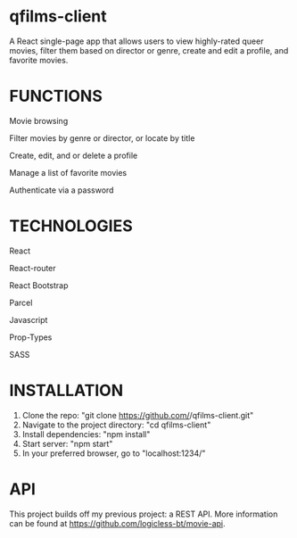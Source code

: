 # qfilms-client

 A React single-page app that allows users to view highly-rated queer movies, filter them based on director or genre, create and edit a profile, and favorite movies. 

 # FUNCTIONS
 
 Movie browsing

 
Filter movies by genre or director, or locate by title

Create, edit, and or delete a profile

Manage a list of favorite movies

Authenticate via a password

# TECHNOLOGIES

React 

React-router

React Bootstrap

Parcel

Javascript

Prop-Types

SASS

# INSTALLATION

1. Clone the repo: "git clone https://github.com/<your-username>/qfilms-client.git"
2. Navigate to the project directory: "cd qfilms-client"
3. Install dependencies: "npm install"
4. Start server: "npm start"
5. In your preferred browser, go to "localhost:1234/"

# API

This project builds off my previous project: a REST API. More information can be found at https://github.com/logicless-bt/movie-api.
